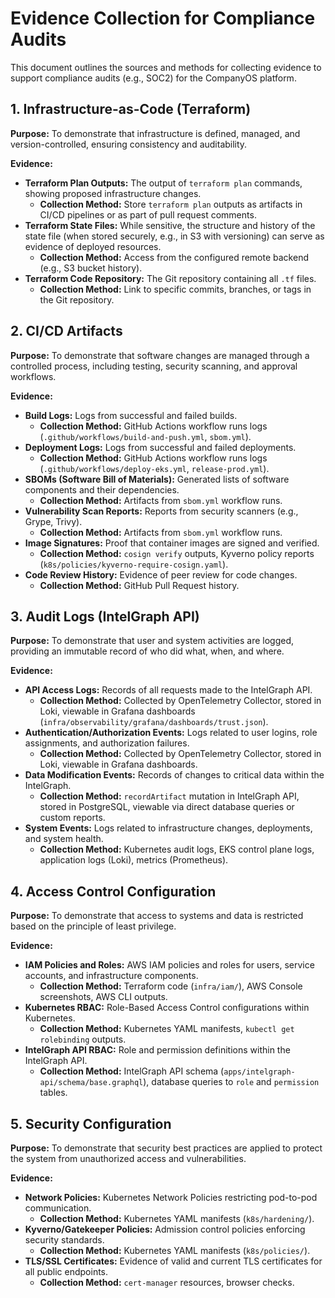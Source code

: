 # Evidence Collection for Compliance Audits

This document outlines the sources and methods for collecting evidence to support compliance audits (e.g., SOC2) for the CompanyOS platform.

## 1. Infrastructure-as-Code (Terraform)

**Purpose:** To demonstrate that infrastructure is defined, managed, and version-controlled, ensuring consistency and auditability.

**Evidence:**

- **Terraform Plan Outputs:** The output of `terraform plan` commands, showing proposed infrastructure changes.
  - **Collection Method:** Store `terraform plan` outputs as artifacts in CI/CD pipelines or as part of pull request comments.
- **Terraform State Files:** While sensitive, the structure and history of the state file (when stored securely, e.g., in S3 with versioning) can serve as evidence of deployed resources.
  - **Collection Method:** Access from the configured remote backend (e.g., S3 bucket history).
- **Terraform Code Repository:** The Git repository containing all `.tf` files.
  - **Collection Method:** Link to specific commits, branches, or tags in the Git repository.

## 2. CI/CD Artifacts

**Purpose:** To demonstrate that software changes are managed through a controlled process, including testing, security scanning, and approval workflows.

**Evidence:**

- **Build Logs:** Logs from successful and failed builds.
  - **Collection Method:** GitHub Actions workflow runs logs (`.github/workflows/build-and-push.yml`, `sbom.yml`).
- **Deployment Logs:** Logs from successful and failed deployments.
  - **Collection Method:** GitHub Actions workflow runs logs (`.github/workflows/deploy-eks.yml`, `release-prod.yml`).
- **SBOMs (Software Bill of Materials):** Generated lists of software components and their dependencies.
  - **Collection Method:** Artifacts from `sbom.yml` workflow runs.
- **Vulnerability Scan Reports:** Reports from security scanners (e.g., Grype, Trivy).
  - **Collection Method:** Artifacts from `sbom.yml` workflow runs.
- **Image Signatures:** Proof that container images are signed and verified.
  - **Collection Method:** `cosign verify` outputs, Kyverno policy reports (`k8s/policies/kyverno-require-cosign.yaml`).
- **Code Review History:** Evidence of peer review for code changes.
  - **Collection Method:** GitHub Pull Request history.

## 3. Audit Logs (IntelGraph API)

**Purpose:** To demonstrate that user and system activities are logged, providing an immutable record of who did what, when, and where.

**Evidence:**

- **API Access Logs:** Records of all requests made to the IntelGraph API.
  - **Collection Method:** Collected by OpenTelemetry Collector, stored in Loki, viewable in Grafana dashboards (`infra/observability/grafana/dashboards/trust.json`).
- **Authentication/Authorization Events:** Logs related to user logins, role assignments, and authorization failures.
  - **Collection Method:** Collected by OpenTelemetry Collector, stored in Loki, viewable in Grafana dashboards.
- **Data Modification Events:** Records of changes to critical data within the IntelGraph.
  - **Collection Method:** `recordArtifact` mutation in IntelGraph API, stored in PostgreSQL, viewable via direct database queries or custom reports.
- **System Events:** Logs related to infrastructure changes, deployments, and system health.
  - **Collection Method:** Kubernetes audit logs, EKS control plane logs, application logs (Loki), metrics (Prometheus).

## 4. Access Control Configuration

**Purpose:** To demonstrate that access to systems and data is restricted based on the principle of least privilege.

**Evidence:**

- **IAM Policies and Roles:** AWS IAM policies and roles for users, service accounts, and infrastructure components.
  - **Collection Method:** Terraform code (`infra/iam/`), AWS Console screenshots, AWS CLI outputs.
- **Kubernetes RBAC:** Role-Based Access Control configurations within Kubernetes.
  - **Collection Method:** Kubernetes YAML manifests, `kubectl get rolebinding` outputs.
- **IntelGraph API RBAC:** Role and permission definitions within the IntelGraph API.
  - **Collection Method:** IntelGraph API schema (`apps/intelgraph-api/schema/base.graphql`), database queries to `role` and `permission` tables.

## 5. Security Configuration

**Purpose:** To demonstrate that security best practices are applied to protect the system from unauthorized access and vulnerabilities.

**Evidence:**

- **Network Policies:** Kubernetes Network Policies restricting pod-to-pod communication.
  - **Collection Method:** Kubernetes YAML manifests (`k8s/hardening/`).
- **Kyverno/Gatekeeper Policies:** Admission control policies enforcing security standards.
  - **Collection Method:** Kubernetes YAML manifests (`k8s/policies/`).
- **TLS/SSL Certificates:** Evidence of valid and current TLS certificates for all public endpoints.
  - **Collection Method:** `cert-manager` resources, browser checks.
